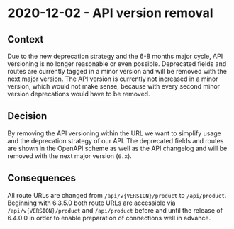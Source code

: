 # 2020-12-02 - API version removal

## Context

Due to the new deprecation strategy and the 6-8 months major cycle, API versioning is no longer  reasonable or even possible.
Deprecated fields and routes are currently tagged in a minor version and will be removed with the next major version.
The API version is currently not increased in a minor version, which would not make sense, because with every second minor version deprecations would have to be removed.

## Decision

By removing the API versioning within the URL we want to simplify usage and the deprecation strategy of our API. 
The deprecated fields and routes are shown in the OpenAPI scheme as well as the API changelog and will be removed with the next major version (`6.x`).

## Consequences

All route URLs are changed from `/api/v{VERSION}/product` to `/api/product`. 
Beginning with 6.3.5.0 both route URLs are accessible via `/api/v{VERSION}/product` and `/api/product` before and until the release of 6.4.0.0 in order to enable preparation of connections well in advance.
